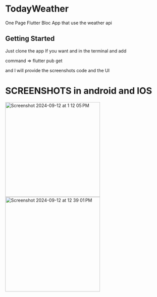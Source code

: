 # TodayWeather

One Page Flutter Bloc App that use the weather api 

## Getting Started
Just clone the app If you want and in the terminal and add

command => flutter pub get

and I will provide the screenshots code and the UI

# SCREENSHOTS in android and IOS

<img width="300" alt="Screenshot 2024-09-12 at 1 12 05 PM" src="https://github.com/user-attachments/assets/d217d117-d5ad-43da-adda-fd365f30bfbb">
<img width="300" alt="Screenshot 2024-09-12 at 12 39 01 PM" src="https://github.com/user-attachments/assets/84d8bdca-f050-41c9-89cd-305f457a3efc">

